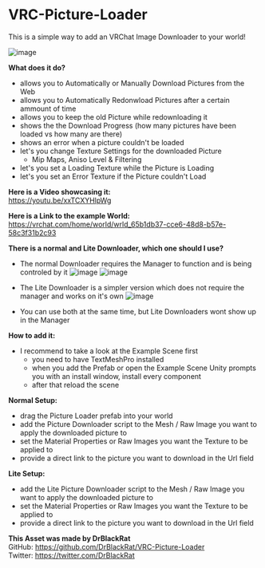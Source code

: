# VRC-Picture-Loader
This is a simple way to add an VRChat Image Downloader to your world!

![image](https://github.com/DrBlackRat/VRC-Picture-Loader/assets/46327609/096f6b62-ba1a-4ff3-830c-ec973797844c)

__What does it do?__
- allows you to Automatically or Manually Download Pictures from the Web
- allows you to Automatically Redonwload Pictures after a certain ammount of time
- allows you to keep the old Picture while redownloading it
- shows the the Download Progress (how many pictures have been loaded vs how many are there)
- shows an error when a picture couldn't be loaded
- let's you change Texture Settings for the downloaded Picture
  - Mip Maps, Aniso Level & Filtering
- let's you set a Loading Texture while the Picture is Loading 
- let's you set an Error Texture if the Picture couldn't Load

__Here is a Video showcasing it:__  
https://youtu.be/xxTCXYHlpWg

__Here is a Link to the example World:__  
https://vrchat.com/home/world/wrld_65b1db37-cce6-48d8-b57e-58c3f31b2c93

__There is a normal and Lite Downloader, which one should I use?__
- The normal Downloader requires the Manager to function and is being controled by it
![image](https://github.com/DrBlackRat/VRC-Picture-Loader/assets/46327609/617d514d-f7a5-45cb-bc07-46f9c8f4d8f2)
![image](https://github.com/DrBlackRat/VRC-Picture-Loader/assets/46327609/5dc317bd-337a-4428-b148-cfb49dc472ce)
- The Lite Downloader is a simpler version which does not require the manager and works on it's own
![image](https://github.com/DrBlackRat/VRC-Picture-Loader/assets/46327609/09212d74-c7ab-42ba-95c7-6c2fad0aac90)

- You can use both at the same time, but Lite Downloaders wont show up in the Manager

__How to add it:__
- I recommend to take a look at the Example Scene first  
  - you need to have TextMeshPro installed
  - when you add the Prefab or open the Example Scene Unity prompts you with an install window, install every component
  - after that reload the scene 

__Normal Setup:__
- drag the Picture Loader prefab into your world
- add the Picture Downloader script to the Mesh / Raw Image you want to apply the downloaded picture to
- set the Material Properties or Raw Images you want the Texture to be applied to
- provide a direct link to the picture you want to download in the Url field

__Lite Setup:__
- add the Lite Picture Downloader script to the Mesh / Raw Image you want to apply the downloaded picture to
- set the Material Properties or Raw Images you want the Texture to be applied to
- provide a direct link to the picture you want to download in the Url field
  
__This Asset was made by DrBlackRat__  
GitHub: https://github.com/DrBlackRat/VRC-Picture-Loader  
Twitter: https://twitter.com/DrBlackRat  
